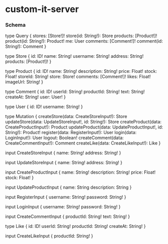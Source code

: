 # custom-it-server

### Schema

type Query {
  stores: [Store!]!
  store(id: String!): Store
  products: [Product!]!
  product(id: String!): Product!
  me: User
  comments: [Comment!]!
  comment(id: String!): Comment
}

type Store {
  id: ID!
  name: String!
  username: String!
  address: String!
  products: [Product!]!
}

type Product {
  id: ID!
  name: String!
  description: String!
  price: Float!
  stock: Float!
  storeId: String!
  store: Store!
  comments: [Comment!]!
  likes: Float!
  imageUrl: String!
}

type Comment {
  id: ID!
  userId: String!
  productId: String!
  text: String!
  createAt: String!
  user: User!
}

type User {
  id: ID!
  username: String!
}

type Mutation {
  createStore(data: CreateStoreInput!): Store
  updateStore(data: UpdateStoreInput!, id: String!): Store
  createProduct(data: CreateProductInput!): Product
  updateProduct(data: UpdateProductInput!, id: String!): Product!
  register(data: RegisterInput!): User
  login(data: LoginInput!): User
  logout: Boolean!
  createComment(data: CreateCommentInput!): Comment
  createLike(data: CreateLikeInput!): Like
}

input CreateStoreInput {
  name: String!
  address: String!
}

input UpdateStoreInput {
  name: String!
  address: String!
}

input CreateProductInput {
  name: String!
  description: String!
  price: Float!
  stock: Float!
}

input UpdateProductInput {
  name: String
  description: String
}

input RegisterInput {
  username: String!
  password: String!
}

input LoginInput {
  username: String!
  password: String!
}

input CreateCommentInput {
  productId: String!
  text: String!
}

type Like {
  id: ID!
  userId: String!
  productId: String!
  createAt: String!
}

input CreateLikeInput {
  productId: String!
}
